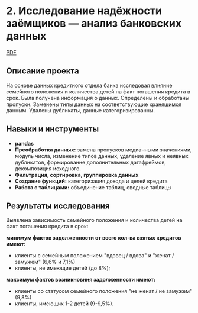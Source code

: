 # 2. Исследование надёжности заёмщиков — анализ банковских данных

[PDF](https://github.com/KristinaBandurko/Yandex.Practice.MyProjects/blob/main/Project_2_Bank/2_%D0%98%D1%81%D1%81%D0%BB%D0%B5%D0%B4%D0%BE%D0%B2%D0%B0%D0%BD%D0%B8%D0%B5%20%D0%BD%D0%B0%D0%B4%D1%91%D0%B6%D0%BD%D0%BE%D1%81%D1%82%D0%B8%20%D0%B7%D0%B0%D1%91%D0%BC%D1%89%D0%B8%D0%BA%D0%BE%D0%B2.pdf)     

## Описание проекта

На основе данных кредитного отдела банка исследовал влияние семейного положения и количества детей на факт погашения кредита в срок. Была получена информация о
данных. Определены и обработаны пропуски. Заменены типы данных на соответствующие хранящимся данным. Удалены дубликаты, данные категоризированны. 
## Навыки и инструменты

- **pandas**
- **Преобработка данных:** замена пропусков медианными значениями, модуль числа, изменение типов данных, удаление явных и неявных дубликатов, формирование дополнительных датафреймов, декомпозиция исходного.
- **Фильтрация, сортировка, группировка данных**
- **Создание функций:** категоризация дохода и целей кредита
- **Работа с таблицами:** объединение таблиц, сводные таблицы
 
## 

## Результаты исследования

Выявлена зависимость семейного положения и количества детей на факт погашения кредита в срок:

**минимум фактов задолженности от всего кол-ва взятых кредитов имеют:**
* клиенты с семейным положением "вдовец / вдова" и "женат / замужем" (6,6% и 7,1%)
* клиенты, не имеющие детей (до 8%);

**максимум фактов возникновния задолженности имеют:**

* клиенты со статусом семейного положения "не женат / не замужем" (9,8%)
* клиенты, имеющих 1-2 детей (9-9,5%).
